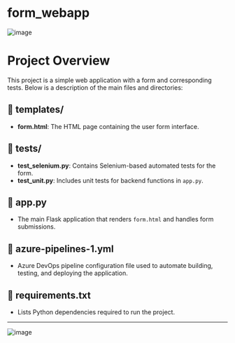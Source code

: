 # form_webapp
![image](https://github.com/user-attachments/assets/8624a0b6-39b9-417c-a573-a469256a3968)
# Project Overview

This project is a simple web application with a form and corresponding tests. Below is a description of the main files and directories:

## 📁 templates/
- **form.html**: The HTML page containing the user form interface.

## 📁 tests/
- **test_selenium.py**: Contains Selenium-based automated tests for the form.
- **test_unit.py**: Includes unit tests for backend functions in `app.py`.

## 📄 app.py
- The main Flask application that renders `form.html` and handles form submissions.

## 📄 azure-pipelines-1.yml
- Azure DevOps pipeline configuration file used to automate building, testing, and deploying the application.

## 📄 requirements.txt
- Lists Python dependencies required to run the project.



---

![image](https://github.com/user-attachments/assets/b03ba0b1-6177-42ca-85e6-9f13fd5d90e3)


